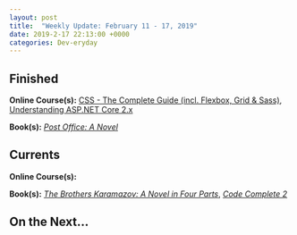```yaml
---
layout: post
title:  "Weekly Update: February 11 - 17, 2019"
date: 2019-2-17 22:13:00 +0000
categories: Dev-eryday
---
```




## Finished

**Online Course(s):** [CSS - The Complete Guide (incl. Flexbox, Grid & Sass)][css], [Understanding ASP.NET Core 2.x][core]

**Book(s):** *[Post Office: A Novel][po]*

## Currents

**Online Course(s):** 

**Book(s):** *[The Brothers Karamazov: A Novel in Four Parts][brk]*, *[Code Complete 2][cc]*

## On the Next...


[cc]: https://www.amazon.com/Code-Complete-Developer-Best-Practices-ebook/dp/B00JDMPOSY/
[brk]: https://www.amazon.com/Brothers-Karamazov-Novel-Parts-Epilogue-ebook/dp/B004ZM10OE/
[css]: https://www.udemy.com/css-the-complete-guide-incl-flexbox-grid-sass/learn/v4/overview
[mw]: https://www.amazon.com/Market-Wizards-Interviews-Top-Traders-ebook/dp/B006X50OPW/
[gql]: https://app.pluralsight.com/library/courses/building-graphql-apis-aspdotnet-core/table-of-contents
[gq]: https://graphql.org/
[ap]: https://www.apollographql.com/
[next]: https://nextjs.org/
[gat]: https://www.gatsbyjs.org/
[core]: https://app.pluralsight.com/library/courses/understanding-aspdotnet-core-2x/table-of-contents
[po]: https://www.amazon.com/dp/B005TKC2CA